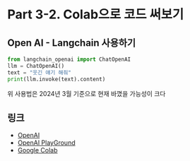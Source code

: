 # Part 3-2. Colab으로 코드 써보기

## Open AI - Langchain 사용하기
```python
from langchain_openai import ChatOpenAI
llm = ChatOpenAI()
text = "웃긴 얘기 해줘"
print(llm.invoke(text).content)
```
위 사용법은 2024년 3월 기준으로 현재 바꼈을 가능성이 크다

## 링크
- [OpenAI](https://platform.openai.com/docs/overview)
- [OpenAI PlayGround](https://platform.openai.com/playground)
- [Google Colab]([https://colab.research.google.com/])
